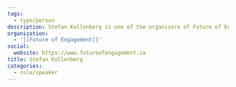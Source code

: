 ```yaml
---
tags:
  - type/person
description: Stefan Kollenberg is one of the organizers of Future of Engagement, leading their community building, fundraising, and recruitment. Prior to helping start Future of Engagement he led sales & marketing for multiple early stage technology startups, most recently as the Co-Founder of Crescendo, a Diversity & Inclusion Learning Software Company.
organization:
  - '[[Future of Engagement]]'
social:
  website: https://www.futureofengagement.ca
title: Stefan Kollenberg
categories:
  - role/speaker
---
```

